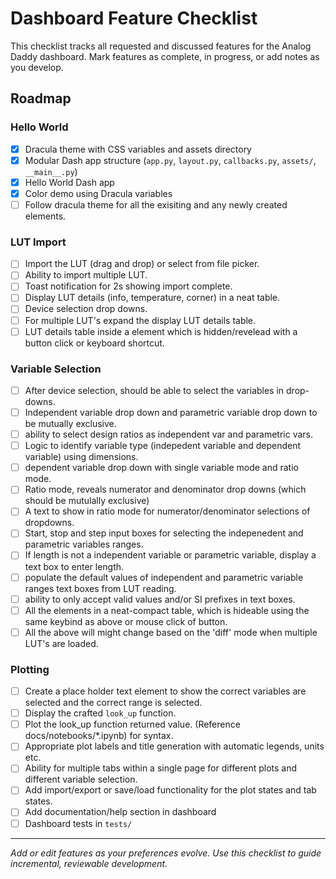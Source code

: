 # Dashboard Feature Checklist

This checklist tracks all requested and discussed features for the Analog Daddy dashboard. Mark features as complete, in progress, or add notes as you develop.

## Roadmap

### Hello World

- [x] Dracula theme with CSS variables and assets directory
- [x] Modular Dash app structure (`app.py`, `layout.py`, `callbacks.py`, `assets/`, `__main__.py`)
- [x] Hello World Dash app
- [x] Color demo using Dracula variables
- [ ] Follow dracula theme for all the exisiting and any newly created elements.

### LUT Import

- [ ] Import the LUT (drag and drop) or select from file picker.
- [ ] Ability to import multiple LUT.
- [ ] Toast notification for 2s showing import complete.
- [ ] Display LUT details (info, temperature, corner) in a neat table.
- [ ] Device selection drop downs.
- [ ] For multiple LUT's expand the display LUT details table.
- [ ] LUT details table inside a element which is hidden/revelead with a button click or keyboard shortcut.

### Variable Selection

- [ ] After device selection, should be able to select the variables in drop-downs.
- [ ] Independent variable drop down and parametric variable drop down to be mutually exclusive.
- [ ] ability to select design ratios as independent var and parametric vars.
- [ ] Logic to identify variable type (indepedent variable and dependent variable) using dimensions.
- [ ] dependent variable drop down with single variable mode and ratio mode.
- [ ] Ratio mode, reveals numerator and denominator drop downs (which should be mutulally exclusive)
- [ ] A text to show in ratio mode for numerator/denominator selections of dropdowns.
- [ ] Start, stop and step input boxes for selecting the indepenedent and parametric variables ranges.
- [ ] If length is not a independent variable or parametric variable, display a text box to enter length.
- [ ] populate the default values of independent and parametric variable ranges text boxes from LUT reading.
- [ ] ability to only accept valid values and/or SI prefixes in text boxes.
- [ ] All the elements in a neat-compact table, which is hideable using the same keybind as above or mouse click of button.
- [ ] All the above will might change based on the 'diff' mode when multiple LUT's are loaded.

### Plotting

- [ ] Create a place holder text element to show the correct variables are selected and the correct range is selected.
- [ ] Display the crafted `look_up` function.
- [ ] Plot the look_up function returned value. (Reference docs/notebooks/*.ipynb) for syntax.
- [ ] Appropriate plot labels and title generation with automatic legends, units etc.
- [ ] Ability for multiple tabs within a single page for different plots and different variable selection.
- [ ] Add import/export or save/load functionality for the plot states and tab states.
- [ ] Add documentation/help section in dashboard
- [ ] Dashboard tests in `tests/`

---

_Add or edit features as your preferences evolve. Use this checklist to guide incremental, reviewable development._
